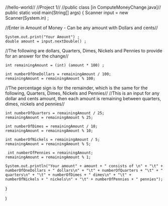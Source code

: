 //hello-world//
//Project 1//
//public class [in ComputeMoneyChange.java]//
  public static void main(String[] args)  {
    Scanner input = new Scanner(System.in) ;

//Enter in Amount of Money - Can be any amount with Dollars and cents//

    System.out.print("Your Amount") ;
    double amount = input.nextDouble() ;
//The following are dollars, Quarters, Dimes, Nickels and Pennies to provide for an answer for the change//

    int remainingAmount = (int) (amount * 100) ;
    
    int numberOfOneDollars = remainingAmount / 100;
    remainingAmount = remainingAmount % 100;
//The percentage sign is for the remainder, which is the same for the following, Quarters, Dimes, Nickels and Pennies//
//This is an input for any dollar and cents amount, then each amount is remaining between quarters, dimes, nickels and pennies//

    int numberOfQuarters = remainingAmount / 25;
    remainingAmount = remainingAmount % 25;

    int numberOfDimes = remainingAmount / 10;
    remainingAmount = remainingAmount % 10;

    int numberOfNickels = remainingAmount / 5;
    remainingAmount = remainingAmount % 5;

     int numberOfPennies = remainingAmount;
    remainingAmount = remainingAmount % 1;

    System.out.println("Your amount" + amount + " consists of \n" + "\t" + numberOfOneDollars + " dollars\n" + "\t" + numberOfQuarters + "\t" + " quarters\n" + "\t" + numberOfDimes + " dimes\n" + "\t" + numberOfNickels + " nickels\n" + "\t" + numberOfPennies + " pennies");
  }

)
   
   
